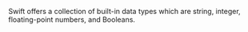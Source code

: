Swift offers a collection of built-in data types which are string, integer, floating-point numbers, and Booleans.
